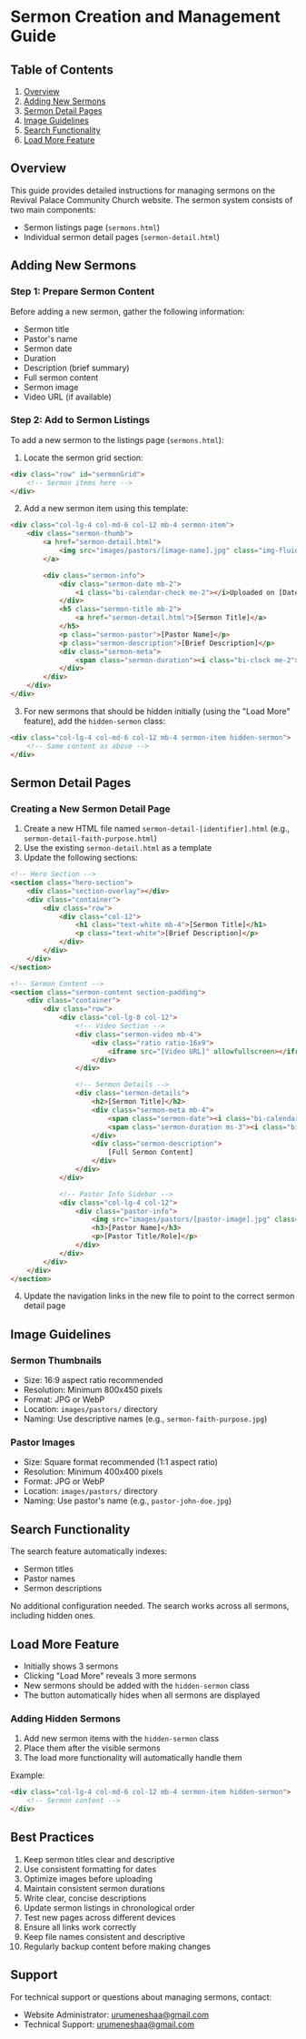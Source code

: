 # Sermon Creation and Management Guide

## Table of Contents
1. [Overview](#overview)
2. [Adding New Sermons](#adding-new-sermons)
3. [Sermon Detail Pages](#sermon-detail-pages)
4. [Image Guidelines](#image-guidelines)
5. [Search Functionality](#search-functionality)
6. [Load More Feature](#load-more-feature)

## Overview
This guide provides detailed instructions for managing sermons on the Revival Palace Community Church website. The sermon system consists of two main components:
- Sermon listings page (`sermons.html`)
- Individual sermon detail pages (`sermon-detail.html`)

## Adding New Sermons

### Step 1: Prepare Sermon Content
Before adding a new sermon, gather the following information:
- Sermon title
- Pastor's name
- Sermon date
- Duration
- Description (brief summary)
- Full sermon content
- Sermon image
- Video URL (if available)

### Step 2: Add to Sermon Listings
To add a new sermon to the listings page (`sermons.html`):

1. Locate the sermon grid section:
```html
<div class="row" id="sermonGrid">
    <!-- Sermon items here -->
</div>
```

2. Add a new sermon item using this template:
```html
<div class="col-lg-4 col-md-6 col-12 mb-4 sermon-item">
    <div class="sermon-thumb">
        <a href="sermon-detail.html">
            <img src="images/pastors/[image-name].jpg" class="img-fluid sermon-image" alt="[Sermon Title]">
        </a>

        <div class="sermon-info">
            <div class="sermon-date mb-2">
                <i class="bi-calendar-check me-2"></i>Uploaded on [Date]
            </div>
            <h5 class="sermon-title mb-2">
                <a href="sermon-detail.html">[Sermon Title]</a>
            </h5>
            <p class="sermon-pastor">[Pastor Name]</p>
            <p class="sermon-description">[Brief Description]</p>
            <div class="sermon-meta">
                <span class="sermon-duration"><i class="bi-clock me-2"></i>[Duration] min</span>
            </div>
        </div>
    </div>
</div>
```

3. For new sermons that should be hidden initially (using the "Load More" feature), add the `hidden-sermon` class:
```html
<div class="col-lg-4 col-md-6 col-12 mb-4 sermon-item hidden-sermon">
    <!-- Same content as above -->
</div>
```

## Sermon Detail Pages

### Creating a New Sermon Detail Page
1. Create a new HTML file named `sermon-detail-[identifier].html` (e.g., `sermon-detail-faith-purpose.html`)
2. Use the existing `sermon-detail.html` as a template
3. Update the following sections:

```html
<!-- Hero Section -->
<section class="hero-section">
    <div class="section-overlay"></div>
    <div class="container">
        <div class="row">
            <div class="col-12">
                <h1 class="text-white mb-4">[Sermon Title]</h1>
                <p class="text-white">[Brief Description]</p>
            </div>
        </div>
    </div>
</section>

<!-- Sermon Content -->
<section class="sermon-content section-padding">
    <div class="container">
        <div class="row">
            <div class="col-lg-8 col-12">
                <!-- Video Section -->
                <div class="sermon-video mb-4">
                    <div class="ratio ratio-16x9">
                        <iframe src="[Video URL]" allowfullscreen></iframe>
                    </div>
                </div>

                <!-- Sermon Details -->
                <div class="sermon-details">
                    <h2>[Sermon Title]</h2>
                    <div class="sermon-meta mb-4">
                        <span class="sermon-date"><i class="bi-calendar-check me-2"></i>[Date]</span>
                        <span class="sermon-duration ms-3"><i class="bi-clock me-2"></i>[Duration] min</span>
                    </div>
                    <div class="sermon-description">
                        [Full Sermon Content]
                    </div>
                </div>
            </div>

            <!-- Pastor Info Sidebar -->
            <div class="col-lg-4 col-12">
                <div class="pastor-info">
                    <img src="images/pastors/[pastor-image].jpg" class="img-fluid pastor-image" alt="[Pastor Name]">
                    <h3>[Pastor Name]</h3>
                    <p>[Pastor Title/Role]</p>
                </div>
            </div>
        </div>
    </div>
</section>
```

4. Update the navigation links in the new file to point to the correct sermon detail page

## Image Guidelines

### Sermon Thumbnails
- Size: 16:9 aspect ratio recommended
- Resolution: Minimum 800x450 pixels
- Format: JPG or WebP
- Location: `images/pastors/` directory
- Naming: Use descriptive names (e.g., `sermon-faith-purpose.jpg`)

### Pastor Images
- Size: Square format recommended (1:1 aspect ratio)
- Resolution: Minimum 400x400 pixels
- Format: JPG or WebP
- Location: `images/pastors/` directory
- Naming: Use pastor's name (e.g., `pastor-john-doe.jpg`)

## Search Functionality
The search feature automatically indexes:
- Sermon titles
- Pastor names
- Sermon descriptions

No additional configuration needed. The search works across all sermons, including hidden ones.

## Load More Feature
- Initially shows 3 sermons
- Clicking "Load More" reveals 3 more sermons
- New sermons should be added with the `hidden-sermon` class
- The button automatically hides when all sermons are displayed

### Adding Hidden Sermons
1. Add new sermon items with the `hidden-sermon` class
2. Place them after the visible sermons
3. The load more functionality will automatically handle them

Example:
```html
<div class="col-lg-4 col-md-6 col-12 mb-4 sermon-item hidden-sermon">
    <!-- Sermon content -->
</div>
```

## Best Practices
1. Keep sermon titles clear and descriptive
2. Use consistent formatting for dates
3. Optimize images before uploading
4. Maintain consistent sermon durations
5. Write clear, concise descriptions
6. Update sermon listings in chronological order
7. Test new pages across different devices
8. Ensure all links work correctly
9. Keep file names consistent and descriptive
10. Regularly backup content before making changes

## Support
For technical support or questions about managing sermons, contact:
- Website Administrator: urumeneshaa@gmail.com
- Technical Support: urumeneshaa@gmail.com

